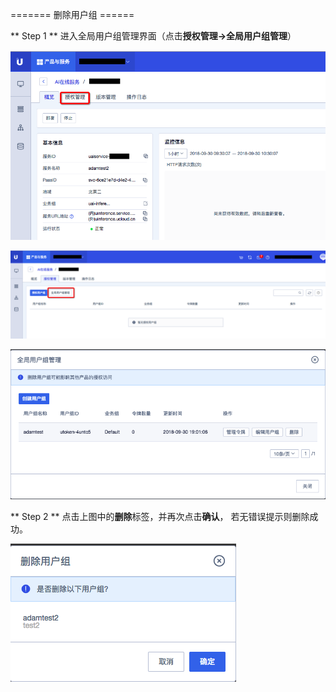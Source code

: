 

\======= 删除用户组 ======

\*\* Step 1 \*\* 进入全局用户组管理界面（点击**授权管理-\>全局用户组管理**）

![](/images/operation/mgr_client/create_client_1.png)

![](/images/operation/mgr_client/create_client_2.png)

![](/images/operation/mgr_client/create_client_5.png)

\*\* Step 2 \*\* 点击上图中的**删除**标签，并再次点击**确认**， 若无错误提示则删除成功。

![](/images/operation/mgr_client/delete_client_1.png)

